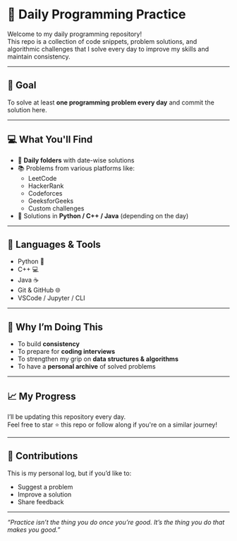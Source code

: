 # 🧠 Daily Programming Practice

Welcome to my daily programming repository!  
This repo is a collection of code snippets, problem solutions, and algorithmic challenges that I solve every day to improve my skills and maintain consistency.

---

## 📅 Goal
To solve at least **one programming problem every day** and commit the solution here.

---

## 💻 What You'll Find

- 📌 **Daily folders** with date-wise solutions
- 📚 Problems from various platforms like:
  - LeetCode
  - HackerRank
  - Codeforces
  - GeeksforGeeks
  - Custom challenges
- 🧠 Solutions in **Python / C++ / Java** (depending on the day)


---

## 🧰 Languages & Tools

- Python 🐍
- C++ 💻
- Java ☕
- Git & GitHub 🌐
- VSCode / Jupyter / CLI

---

## 🌟 Why I’m Doing This

- To build **consistency**
- To prepare for **coding interviews**
- To strengthen my grip on **data structures & algorithms**
- To have a **personal archive** of solved problems

---

## 📈 My Progress

I’ll be updating this repository every day.  
Feel free to star ⭐ this repo or follow along if you're on a similar journey!

---

## 🤝 Contributions

This is my personal log, but if you’d like to:
- Suggest a problem
- Improve a solution
- Share feedback




---

_“Practice isn’t the thing you do once you’re good. It’s the thing you do that makes you good.”_


